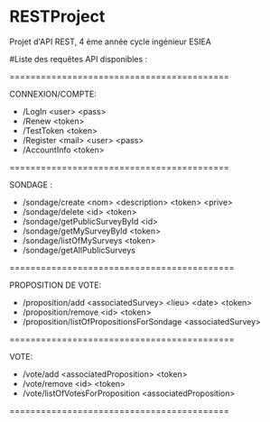 # RESTProject
Projet d'API REST, 4 ème année  cycle ingénieur ESIEA

#Liste des requêtes API disponibles : 

==========================================

CONNEXION/COMPTE:

 - /LogIn \<user\> \<pass\>
 - /Renew \<token\>
 - /TestToken \<token\>
 - /Register \<mail\> \<user\> \<pass\>
 - /AccountInfo \<token\>
 
==========================================

SONDAGE :

 - /sondage/create \<nom\> \<description\> \<token\> \<prive\>
 - /sondage/delete \<id\> \<token\>
 - /sondage/getPublicSurveyById \<id\>
 - /sondage/getMySurveyById <id> \<token\>
 - /sondage/listOfMySurveys \<token\>
 - /sondage/getAllPublicSurveys
 
===========================================

PROPOSITION DE VOTE:

 - /proposition/add \<associatedSurvey\> \<lieu\> \<date\> \<token\>
 - /proposition/remove \<id\> \<token\>
 - /proposition/listOfPropositionsForSondage \<associatedSurvey\>
 
===========================================

VOTE:
 - /vote/add \<associatedProposition\> \<token\>
 - /vote/remove \<id\> \<token\>
 - /vote/listOfVotesForProposition \<associatedProposition\>
 
==========================================
